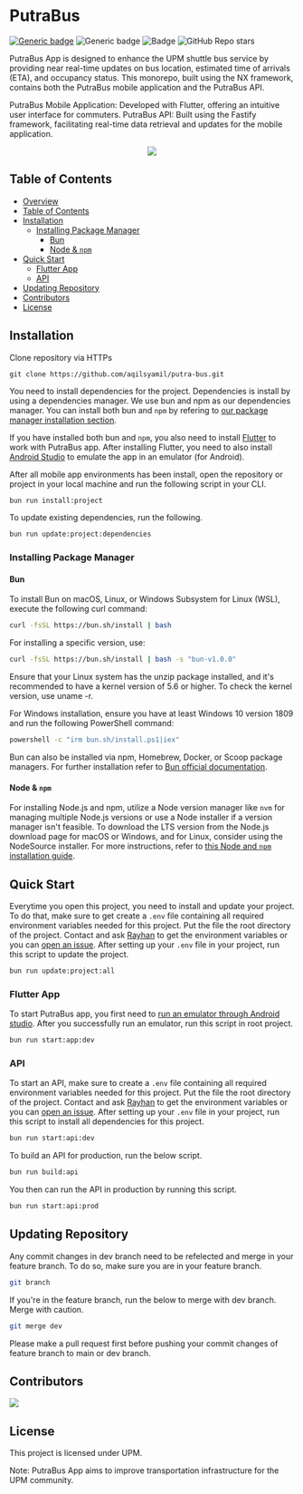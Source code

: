 # PutraBus

[![Generic badge](https://img.shields.io/badge/api-red.svg)](https://putrabus-api.up.railway.app/)
![Generic badge](https://img.shields.io/badge/maintained-yes-green.svg)
![Badge](https://img.shields.io/endpoint?url=https%3A%2F%2Fhits.dwyl.com%2Faqilsyamil%2Fputra-bus.json%3Fcolor%3Dyellow)
![GitHub Repo stars](https://img.shields.io/github/stars/aqilsyamil/putra-bus)

PutraBus App is designed to enhance the UPM shuttle bus service by providing near real-time updates on bus location, estimated time of arrivals (ETA), and occupancy status. This monorepo, built using the NX framework, contains both the PutraBus mobile application and the PutraBus API.

 PutraBus Mobile Application: Developed with Flutter, offering an intuitive user interface for commuters.
 PutraBus API: Built using the Fastify framework, facilitating real-time data retrieval and updates for the mobile application.

<p align="center">
  <a href="https://www.youtube.com/watch?v=u61cDZzBcUg">
    <img src="https://img.youtube.com/vi/u61cDZzBcUg/0.jpg" />
  </a>
</p>

## Table of Contents

- [Overview](#putrabus)
- [Table of Contents](#table-of-contents)
- [Installation](#installation)
  - [Installing Package Manager](#installing-package-manager)
    - [Bun](#bun)
    - [Node & `npm`](#node--npm)
- [Quick Start](#quick-start)
  - [Flutter App](#flutter-app)
  - [API](#api)
- [Updating Repository](#updating-repository)
- [Contributors](#contributors)
- [License](#license)

## Installation

Clone repository via HTTPs

```git
git clone https://github.com/aqilsyamil/putra-bus.git
```

You need to install dependencies for the project. Dependencies is install by using a dependencies manager. We use bun and npm as our dependencies manager. You can install both bun and `npm` by refering to [our package manager installation section](#installing-package-manager).

If you have installed both bun and `npm`, you also need to install [Flutter](https://docs.flutter.dev/get-started/install) to work with PutraBus app. After installing Flutter, you need to also install [Android Studio](https://developer.android.com/studio/install) to emulate the app in an emulator (for Android).

After all mobile app environments has been install, open the repository or project in your local machine and run the following script in your CLI.

```bash
bun run install:project
```

To update existing dependencies, run the following.

```bash
bun run update:project:dependencies
```

### Installing Package Manager

#### Bun

To install Bun on macOS, Linux, or Windows Subsystem for Linux (WSL), execute the following curl command:

```bash
curl -fsSL https://bun.sh/install | bash
```

For installing a specific version, use:

```bash
curl -fsSL https://bun.sh/install | bash -s "bun-v1.0.0"
```

Ensure that your Linux system has the unzip package installed, and it's recommended to have a kernel version of 5.6 or higher. To check the kernel version, use uname -r.

For Windows installation, ensure you have at least Windows 10 version 1809 and run the following PowerShell command:

```bash
powershell -c "irm bun.sh/install.ps1|iex"
```

Bun can also be installed via npm, Homebrew, Docker, or Scoop package managers. For further installation refer to [Bun official documentation](https://bun.sh/docs/installation).

#### Node & `npm`

For installing Node.js and npm, utilize a Node version manager like `nvm` for managing multiple Node.js versions or use a Node installer if a version manager isn't feasible. To download the LTS version from the Node.js download page for macOS or Windows, and for Linux, consider using the NodeSource installer. For more instructions, refer to [this Node and `npm` installation guide](https://kinsta.com/blog/how-to-install-node-js/).

## Quick Start

Everytime you open this project, you need to install and update your project. To do that, make sure to get create a `.env` file containing all required environment variables needed for this project. Put the file the root directory of the project. Contact and ask [Rayhan](https://github.com/rayhanasyraff) to get the environment variables or you can [open an issue](https://github.com/aqilsyamil/putra-bus/issues/new). After setting up your `.env` file in your project, run this script to update the project.

```bash
bun run update:project:all
```

### Flutter App

To start PutraBus app, you first need to [run an emulator through Android studio](https://developer.android.com/studio/run/emulator). After you successfully run an emulator, run this script in root project.

```bash
bun run start:app:dev
```

### API

To start an API, make sure to create a `.env` file containing all required environment variables needed for this project. Put the file the root directory of the project. Contact and ask [Rayhan](https://github.com/rayhanasyraff) to get the environment variables or you can [open an issue](https://github.com/aqilsyamil/putra-bus/issues/new). After setting up your `.env` file in your project, run this script to install all dependencies for this project.

```bash
bun run start:api:dev
```

To build an API for production, run the below script.

```bash
bun run build:api
```

You then can run the API in production by running this script.

```bash
bun run start:api:prod
```

## Updating Repository

Any commit changes in dev branch need to be refelected and merge in your feature branch. To do so, make sure you are in your feature branch.

```bash
git branch
```

If you're in the feature branch, run the below to merge with dev branch. Merge with caution.

```bash
git merge dev
```

Please make a pull request first before pushing your commit changes of feature branch to main or dev branch.

## Contributors

<a href="https://github.com/aqilsyamil/putra-bus/graphs/contributors">
  <img src="https://contrib.rocks/image?repo=aqilsyamil/putra-bus" />
</a>

## License

This project is licensed under UPM.

Note: PutraBus App aims to improve transportation infrastructure for the UPM community.


